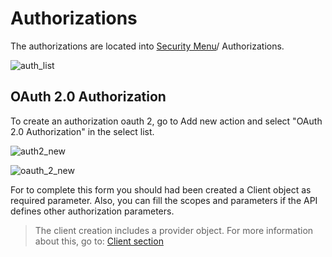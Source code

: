 # Authorizations

The authorizations are located into [Security Menu](security.md)/ Authorizations.

![auth_list](https://user-images.githubusercontent.com/30662690/63967761-0fb04600-ca6c-11e9-9011-6f50278e168b.png)

## OAuth 2.0 Authorization

To create an authorization oauth 2, go to Add new action and select "OAuth 2.0 Authorization" in the select list.

![auth2_new](https://user-images.githubusercontent.com/30662690/63967933-77ff2780-ca6c-11e9-8660-595b6cf36f6c.png)

![oauth_2_new](https://user-images.githubusercontent.com/30662690/63968770-6cacfb80-ca6e-11e9-9ed0-b5c587c39d73.png)

For to complete this form you should had been created a Client object as required parameter. Also, you can fill the scopes and parameters if the API defines other authorization parameters.

> The client creation includes a provider object. For more information about this, go to: [Client section](client.md)